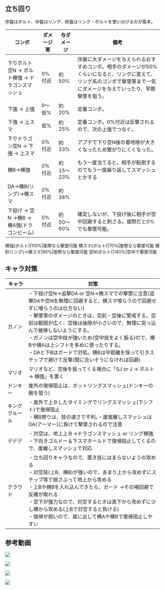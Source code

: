 
## 立ち回り

序盤はボルト、中盤はリング、終盤はリング・ボルトを使い分けるのが基本。

コンボ|ダメージ帯|与ダメージ|備考
--|--|--|--
下りボルト空N → ボルト横強 → ドラゴンスマッシュ|0%付近|約50%|序盤に大ダメージを与えられるおすすめコンボ。相手のダメージが50%くらいになると、リングに変えて、リング系のコンボで撃墜帯まで一気にダメージを与えていったり、早期撃墜を狙う。
下強 → 上強|0〜低%|約20%|定番コンボ。
下強 → 上スマ|低%|約25%|定番コンボ。0%付近は反撃されるので、次の上強でつなぐ。
下りドラゴン空N → 下強 → 上スマ|0%付近|約33%|アプデで下り空N後の着地隙が大きくなったため繋がりにくくなった。
横B→横強|0%付近|約15〜23%|もう一度当てると、相手が転倒するのでもう一度繰り返してスマッシュとかする
DA→横B(リング)→横スマ|0%付近|約38%|
下投げ → 空N →横B → 横A強(ドラゴンビーム)|0%付近|約50〜60%|確定しないが、下投げ後に相手が空中回避すると刺さる。崖際だと0%でも撃墜可能。


横強(ボルト)|110%|崖際なら撃墜可能
横スマ(ボルト)|70%|崖際なら撃墜可能
横B(リング)→横スマ|90%|崖際なら撃墜可能
空N(ボルト)|140%|空中で撃墜可能

## キャラ対策

キャラ|対策
--|--
ガノン|・下投げ空N→追撃DA or 空N→横スマでの撃墜に注意(追撃DAや空Nを無理に回避すると、横スマ喰らうので回避せずに喰らうのは仕方ない)<br>・撃墜帯のダメージのときは、空前・空後に警戒する。空前は範囲が広く、空後は後隙が小さいので、無理に突っ込んで被弾しないようにする。<br>・ガノンは空中技が強いため(空中技をよく振る)ので、横Bや横Aは上シフトを多めに使ったりする。<br>・DAと下Bはガードで対処。横Bは中距離を保って引きステップで避けて反撃(間に合いそうになければ回避)
マリオ|マリオなど、空後を振ってくる場合に「SJ or J → ボルト → 横強」を置く
ドンキー|崖外の復帰阻止は、ホットリングスマッシュ(ドンキーの腕を狙う)
キングクルール|・崖外で上Ｂしたタイミングでリングスマッシュ(下シフト)で復帰阻止<br>・横B擦りは、技の速さで不利。・崖崖離しスマッシュはDA(アーマー)に負けて撃墜されるので注意
デデデ|・対空は、地上上Ｂ→ドラゴンスマッシュ or リング横強<br>・下向きゴルドー＆下スマホールドで復帰阻止してくるので、崖離しスマッシュで対応
クラウド|・立ち回りキャラなので、置き技にはまらないようの攻める<br>・対空技(上B、横B)が強いので、あまり上から攻めずにステップ等で揺さぶって地上から攻める<br>・上Bや横Bを入れ込んできたら、ガード →その場回避で反確が取れる<br>・空下が強力なので、対空するときは真下から攻めずに少し横から攻める(上Bで対空すると負ける)<br>・復帰が弱いので、崖に出して横Aや横Bで復帰阻止しやすい

## 参考動画

[![](https://img.youtube.com/vi/iQAZOLRo32E/0.jpg)](https://www.youtube.com/watch?v=iQAZOLRo32E)

[![](https://img.youtube.com/vi/lYo0bwd6feI/0.jpg)](https://www.youtube.com/watch?v=lYo0bwd6feI)

[![](https://img.youtube.com/vi/R2UitP2o0Ow/0.jpg)](https://www.youtube.com/watch?v=R2UitP2o0Ow)

[![](https://img.youtube.com/vi/IZCR9ua4rbY/0.jpg)](https://www.youtube.com/watch?v=IZCR9ua4rbY)